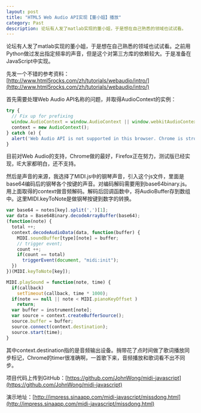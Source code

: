 ```yaml
---
layout: post
title: "HTML5 Web Audio API实现【董小姐】播放"
category: Past
description: 论坛有人发了matlab实现的董小姐，于是想在自己熟悉的领域也试试看。
---
```

论坛有人发了matlab实现的董小姐，于是想在自己熟悉的领域也试试看。之前用Python做过发出指定频率的声音，但是这个对第三方库的依赖较大。于是准备在JavaScript中实现。

先发一个不错的参考资料：[http://www.html5rocks.com/zh/tutorials/webaudio/intro/](http://www.html5rocks.com/zh/tutorials/webaudio/intro/)

首先需要处理Web Audio API名称的问题，并取得AudioContext的实例：

``` javascript
try {
  // Fix up for prefixing
  window.AudioContext = window.AudioContext || window.webkitAudioContext;
  context = new AudioContext();
} catch (e) {
  alert('Web Audio API is not supported in this browser. Chrome is strongly recommended!');
}
```

目前对Web Audio的支持，Chrome做的最好，Firefox正在努力，测试版已经实现，IE大家都明白，还不支持。

然后是声音的来源，我选择了MIDI.js中的钢琴声音，引入这个js文件，里面是base64编码后的钢琴各个按键的声音。对编码解码需要用到base64binary.js。用上面取得的context做音频解码。解码后回调函数中，将AudioBuffer存到数组中。这里MIDI.keyToNote是做钢琴按键到数字的转换。

``` javascript
var base64 = notes[key].split(',')[1];
var data = Base64Binary.decodeArrayBuffer(base64);
(function(note) {
  total ++;
  context.decodeAudioData(data, function(buffer) {
    MIDI.soundBuffer[type][note] = buffer;
    // trigger event;
    count ++;
    if(count == total)
      triggerEvent(document, "midi:init");
  })
})(MIDI.keyToNote[key]);

MIDI.playSound = function(note, time) {
  if(callback)
    setTimeout(callback, time * 1000);
  if(note == null || note < MIDI.pianoKeyOffset )
    return;
  var buffer = instrument[note];
  var source = context.createBufferSource(); 
  source.buffer = buffer; 
  source.connect(context.destination); 
  source.start(time);
}
```

其中context.destination指的是音频输出设备。捎带花了点时间做了歌词播放同步标记，Chrome的timer很准确啊，一首歌下来，音频播放和歌词看不出不同步。

项目代码上传到GitHub：[https://github.com/JohnWong/midi-javascript](https://github.com/JohnWong/midi-javascript)

演示地址：[http://impress.sinaapp.com/midi-javascript/missdong.html](http://impress.sinaapp.com/midi-javascript/missdong.html)